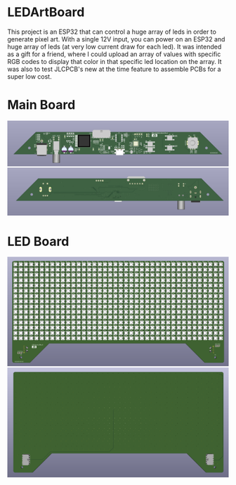 # LEDArtBoard
This project is an ESP32 that can control a huge array of leds in order to generate pixel art. With a single 12V input, you can power on an ESP32 and huge array of leds (at very low current draw for each led). It was intended as a gift for a friend, where I could upload an array of values with specific RGB codes to display that color in that specific led location on the array. It was also to test JLCPCB's new at the time feature to assemble PCBs for a super low cost.


# Main Board
![alt text](https://github.com/aahnguye101024/LEDArtBoard/blob/3472900299e02d30ac1a42c4ccac5a7446e8b150/MainBoardTop.PNG)
![alt text](https://github.com/aahnguye101024/LEDArtBoard/blob/3472900299e02d30ac1a42c4ccac5a7446e8b150/MainBoardBottom.PNG)

# LED Board
![alt text](https://github.com/aahnguye101024/LEDArtBoard/blob/3472900299e02d30ac1a42c4ccac5a7446e8b150/LedBoardTop.PNG)
![alt text](https://github.com/aahnguye101024/LEDArtBoard/blob/3472900299e02d30ac1a42c4ccac5a7446e8b150/LedBoardBottom.PNG)